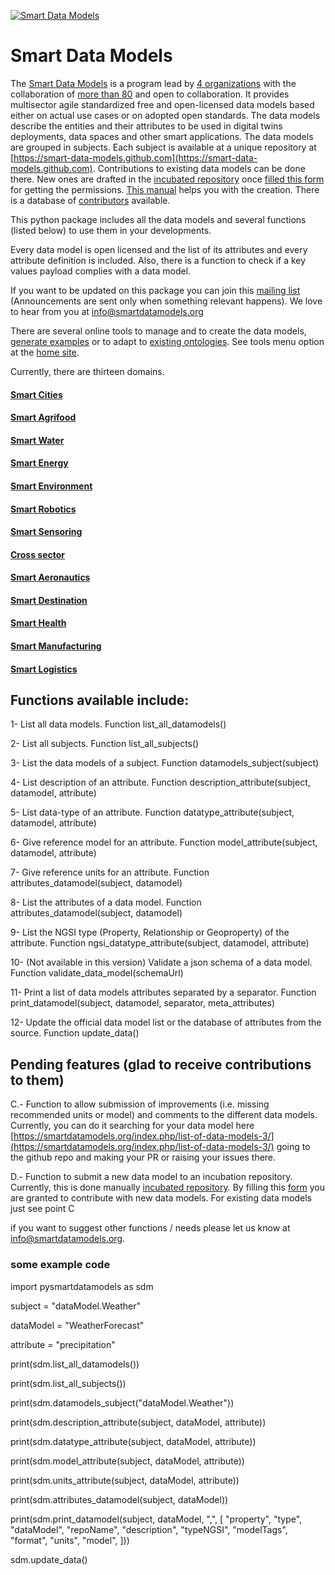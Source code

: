 [![Smart Data Models](https://smartdatamodels.org/wp-content/uploads/2022/01/SmartDataModels_logo.png "Logo")](https://smartdatamodels.org)  

Smart Data Models 
==================

The [Smart Data Models](https://smartdatamodels.org) is a program lead by [4 organizations](https://smartdatamodels.org/index.php/faqs/) with the collaboration of [more than 80](https://smartdatamodels.org/index.php/statistics/) and open to collaboration. It provides multisector agile standardized free and open-licensed data models based either on actual use cases or on adopted open standards.
The data models describe the entities and their attributes to be used in digital twins deployments, data spaces and other smart applications. The data models are grouped in subjects. Each subject is available at a unique repository at [https://smart-data-models.github.com](https://smart-data-models.github.com). Contributions to existing data models can be done there. New ones are drafted in the [incubated repository](https://github.com/smart-data-models/incubated/) once [filled this form](https://smartdatamodels.org/index.php/new-incubated-data-models/) for getting the permissions. [This manual](https://bit.ly/contribution_manual) helps you with the creation. There is a database of [contributors](https://smartdatamodels.org/index.php/contributors/) available. 

This python package includes all the data models and several functions (listed below) to use them in your developments.

Every data model is open licensed and the list of its attributes and every attribute definition is included. Also, there is a function to check if a key values payload complies with a data model.  

If you want to be updated on this package you can join this [mailing list](https://smartdatamodels.org/index.php/developers-list/) (Announcements are sent only when something relevant happens). We love to hear from you at info@smartdatamodels.org

There are several online tools to manage and to create the data models, [generate examples](https://smartdatamodels.org/index.php/generate-a-ngsi-ld-keyvalues-payload-compliant-with-a-data-model/) or to adapt to [existing ontologies](https://smartdatamodels.org/index.php/generate-acontext-based-on-external-ontologies-iris/). See tools menu option at the [home site](https://smartdatamodels.org).

Currently, there are thirteen domains. 
#### [Smart Cities](https://github.com/smart-data-models/SmartCities)
#### [Smart Agrifood](https://smartdatamodels.org/index.php/statistics/)
#### [Smart Water](https://github.com/smart-data-models/SmartWater)
#### [Smart Energy](https://github.com/smart-data-models/SmartEnergy)
#### [Smart Environment](https://github.com/smart-data-models/SmartEnvironment)
#### [Smart Robotics](https://github.com/smart-data-models/SmartRobotics)
#### [Smart Sensoring](https://github.com/smart-data-models/Smart-Sensoring)
#### [Cross sector](https://github.com/smart-data-models/CrossSector)
#### [Smart Aeronautics](https://github.com/smart-data-models/SmartAeronautics)
#### [Smart Destination](https://github.com/smart-data-models/SmartDestination)
#### [Smart Health](https://github.com/smart-data-models/SmartHealth)
#### [Smart Manufacturing](https://github.com/smart-data-models/SmartManufacturing)
#### [Smart Logistics](https://github.com/smart-data-models/SmartLogistics)

## Functions available include:

1- List all data models. Function list_all_datamodels()

2- List all subjects. Function list_all_subjects()

3- List the data models of a subject. Function datamodels_subject(subject)

4- List description of an attribute. Function description_attribute(subject, datamodel, attribute)

5- List data-type of an attribute. Function datatype_attribute(subject, datamodel, attribute)

6- Give reference model for an attribute. Function model_attribute(subject, datamodel, attribute)

7- Give reference units for an attribute. Function attributes_datamodel(subject, datamodel)

8- List the attributes of a data model. Function attributes_datamodel(subject, datamodel)

9- List the NGSI type (Property, Relationship or Geoproperty) of the attribute. Function ngsi_datatype_attribute(subject, datamodel, attribute)

10- (Not available in this version) Validate a json schema of a data model. Function validate_data_model(schemaUrl)

11- Print a list of data models attributes separated by a separator. Function print_datamodel(subject, datamodel, separator, meta_attributes)

12- Update the official data model list or the database of attributes from the source. Function update_data()

## Pending features (glad to receive contributions to them)

C.- Function to allow submission of improvements (i.e. missing recommended units or model) and comments to the different data models. Currently, you can do it searching for your data model here 
[https://smartdatamodels.org/index.php/list-of-data-models-3/](https://smartdatamodels.org/index.php/list-of-data-models-3/) going to the github repo and making your PR or raising your issues there.

D.- Function to submit a new data model to an incubation repository. Currently, this is done manually [incubated repository](https://github.com/smart-data-models/incubated/tree/master). By filling this [form](https://smartdatamodels.org/index.php/new-incubated-data-models/) you are granted to contribute with new data models. For existing data models just see point C    

if you want to suggest other functions / needs please let us know at info@smartdatamodels.org.

### some example code

import pysmartdatamodels as sdm

subject = "dataModel.Weather"

dataModel = "WeatherForecast"

attribute = "precipitation"

print(sdm.list_all_datamodels())

print(sdm.list_all_subjects())

print(sdm.datamodels_subject("dataModel.Weather"))

print(sdm.description_attribute(subject, dataModel, attribute))

print(sdm.datatype_attribute(subject, dataModel, attribute))

print(sdm.model_attribute(subject, dataModel, attribute))

print(sdm.units_attribute(subject, dataModel, attribute))

print(sdm.attributes_datamodel(subject, dataModel))

print(sdm.print_datamodel(subject, dataModel, ",", [
        "property",
        "type",
        "dataModel",
        "repoName",
        "description",
        "typeNGSI",
        "modelTags",
        "format",
        "units",
        "model",
    ]))

sdm.update_data()